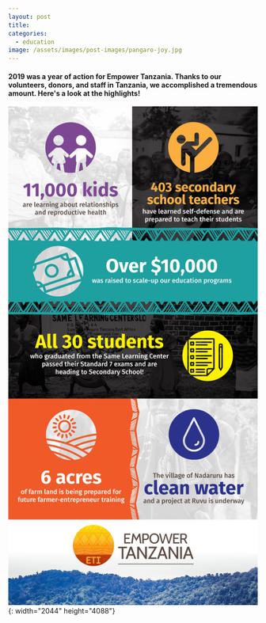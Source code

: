 ```yaml
---
layout: post
title:
categories:
  - education
image: /assets/images/post-images/pangaro-joy.jpg
---
```


#### 2019 was a year of action for Empower Tanzania. Thanks to our volunteers, donors, and staff in Tanzania, we accomplished a tremendous amount. Here's a look at the highlights\!

![](/uploads/infographic2019.jpg){: width="2044" height="4088"}